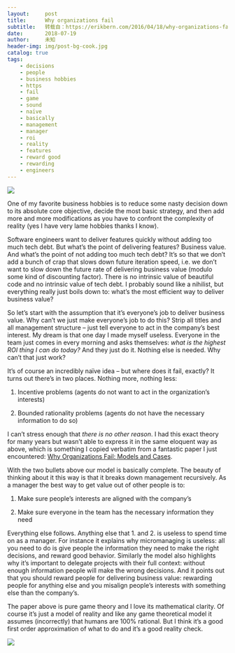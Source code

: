 ```yaml
---
layout:     post
title:      Why organizations fail
subtitle:   转载自：https://erikbern.com/2016/04/18/why-organizations-fail.html
date:       2018-07-19
author:     未知
header-img: img/post-bg-cook.jpg
catalog: true
tags:
    - decisions
    - people
    - business hobbies
    - https
    - fail
    - game
    - sound
    - naïve
    - basically
    - management
    - manager
    - roi
    - reality
    - features
    - reward good
    - rewarding
    - engineers
---
```


![](https://erikbern.com/assets/simpsons_enron_1.gif)


One of my favorite business hobbies is to reduce some nasty decision down to its absolute core objective, decide the most basic strategy, and then add more and more modifications as you have to confront the complexity of reality (yes I have very lame hobbies thanks I know).

Software engineers want to deliver features quickly without adding too much tech debt. But what’s the point of delivering features? Business value. And what’s the point of not adding too much tech debt? It’s so that we don’t add a bunch of crap that slows down future iteration speed, i.e. we don’t want to slow down the future rate of delivering business value (modulo some kind of discounting factor). There is no intrinsic value of beautiful code and no intrinsic value of tech debt. I probably sound like a nihilist, but everything really just boils down to: what’s the most efficient way to deliver business value?

So let’s start with the assumption that it’s everyone’s job to deliver business value. Why can’t we just make everyone’s job to do this? Strip all titles and all management structure – just tell everyone to act in the company’s best interest. My dream is that one day I made myself useless. Everyone in the team just comes in every morning and asks themselves: *what is the highest ROI thing I can do today?* And they just do it. Nothing else is needed. Why can’t that just work?

It’s of course an incredibly naïve idea – but where does it fail, exactly? It turns out there’s in two places. Nothing more, nothing less:

1. Incentive problems (agents do not want to act in the organization’s interests)

1. Bounded rationality problems (agents do not have the necessary information to do so)


I can’t stress enough that *there is no other reason*. I had this exact theory for many years but wasn’t able to express it in the same eloquent way as above, which is something I copied verbatim from a fantastic paper I just encountered: [Why Organizations Fail: Models and Cases](https://dl.dropboxusercontent.com/u/2021568/GRPublishedJELFinal.pdf).

With the two bullets above our model is basically complete. The beauty of thinking about it this way is that it breaks down management recursively. As a manager the best way to get value out of other people is to:

1. Make sure people’s interests are aligned with the company’s

1. Make sure everyone in the team has the necessary information they need


Everything else follows. Anything else that 1. and 2. is useless to spend time on as a manager. For instance it explains why micromanaging is useless: all you need to do is give people the information they need to make the right decisions, and reward good behavior. Similarly the model also highlights why it’s important to delegate projects with their full context: without enough information people will make the wrong decisions. And it points out that you should reward people for delivering business value: rewarding people for anything else and you misalign people’s interests with something else than the company’s.

The paper above is pure game theory and I love its mathematical clarity. Of course it’s just a model of reality and like any game theoretical model it assumes (incorrectly) that humans are 100% rational. But I think it’s a good first order approximation of what to do and it’s a good reality check.

![](https://erikbern.com/assets/simpsons_enron_2.gif)

